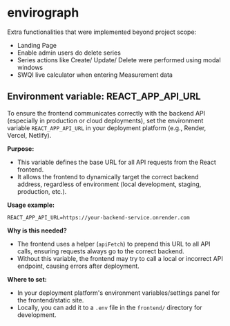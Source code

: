 # envirograph

Extra functionalities that were implemented beyond project scope:
- Landing Page
- Enable admin users do delete series
- Series actions like Create/ Update/ Delete were performed using modal windows
- SWQI live calculator when entering Measurement data


## Environment variable: REACT_APP_API_URL

To ensure the frontend communicates correctly with the backend API (especially in production or cloud deployments), set the environment variable `REACT_APP_API_URL` in your deployment platform (e.g., Render, Vercel, Netlify).

**Purpose:**
- This variable defines the base URL for all API requests from the React frontend.
- It allows the frontend to dynamically target the correct backend address, regardless of environment (local development, staging, production, etc.).

**Usage example:**
```
REACT_APP_API_URL=https://your-backend-service.onrender.com
```

**Why is this needed?**
- The frontend uses a helper (`apiFetch`) to prepend this URL to all API calls, ensuring requests always go to the correct backend.
- Without this variable, the frontend may try to call a local or incorrect API endpoint, causing errors after deployment.

**Where to set:**
- In your deployment platform's environment variables/settings panel for the frontend/static site.
- Locally, you can add it to a `.env` file in the `frontend/` directory for development.